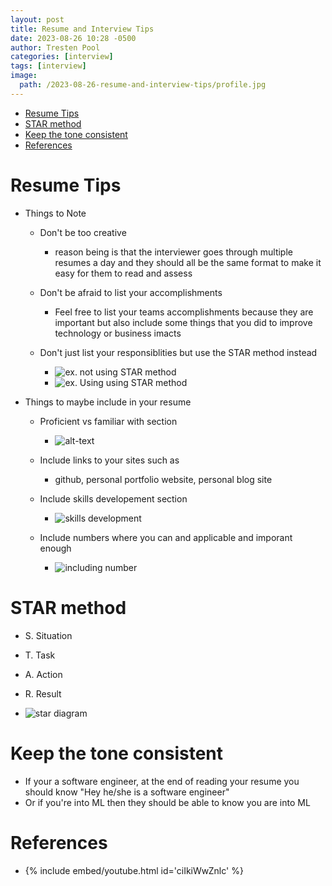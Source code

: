```yaml
---
layout: post
title: Resume and Interview Tips
date: 2023-08-26 10:28 -0500
author: Tresten Pool
categories: [interview]
tags: [interview] 
image:
  path: /2023-08-26-resume-and-interview-tips/profile.jpg
---
```



- [Resume Tips](#resume-tips)
- [STAR method](#star-method)
- [Keep the tone consistent](#keep-the-tone-consistent)
- [References](#references)



# Resume Tips
  - Things to Note
    - Don't be too creative
      - reason being is that the interviewer goes through multiple resumes a day and they should all be the same format to make it easy for them to read and assess

    - Don't be afraid to list your accomplishments 
      - Feel free to list your teams accomplishments because they are important but also include some things that you did to improve technology or business imacts
    
    - Don't just list your responsiblities but use the STAR method instead
      - ![ex. not using STAR method](/2023-08-26-resume-and-interview-tips/not_using_start_method.png)
      - ![ex. Using using STAR method](/2023-08-26-resume-and-interview-tips/using_star_method.png)
  
  - Things to maybe include in your resume
    - Proficient vs familiar with section
      - ![alt-text](/2023-08-26-resume-and-interview-tips/proficient_vs_familiar.png)

    - Include links to your sites such as
      - github, personal portfolio website, personal blog site
    
    - Include skills developement section
      - ![skills development](/2023-08-26-resume-and-interview-tips/skills_development.png)
    
    - Include numbers where you can and applicable and imporant enough
      - ![including number](/2023-08-26-resume-and-interview-tips/numbers_resume.png)
      
    


# STAR method
  - S. Situation
  - T. Task
  - A. Action
  - R. Result

  - ![star diagram](/2023-08-26-resume-and-interview-tips/star-diagram.png)

# Keep the tone consistent
  - If your a software engineer, at the end of reading your resume you should know "Hey he/she is a software engineer"
  - Or if you're into ML then they should be able to know you are into ML


# References
  - {% include embed/youtube.html id='ciIkiWwZnlc' %}